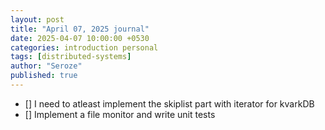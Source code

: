 ```yaml
---
layout: post
title: "April 07, 2025 journal"
date: 2025-04-07 10:00:00 +0530
categories: introduction personal
tags: [distributed-systems]
author: "Seroze"
published: true
---
```


- [] I need to atleast implement the skiplist part with iterator for kvarkDB
- [] Implement a file monitor and write unit tests
